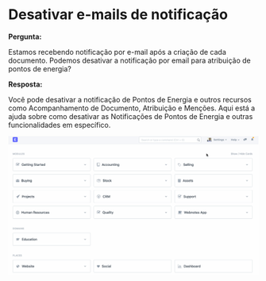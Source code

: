 # Desativar e-mails de notificação



**Pergunta:**


Estamos recebendo notificação por e-mail após a criação de cada documento. Podemos desativar a notificação por email para atribuição de pontos de energia?


**Resposta:**


Você pode desativar a notificação de Pontos de Energia e outros recursos como Acompanhamento de Documento, Atribuição e Menções. Aqui está a ajuda sobre como desativar as Notificações de Pontos de Energia e outras funcionalidades em específico.


![](/files/diFf6UW.gif)




